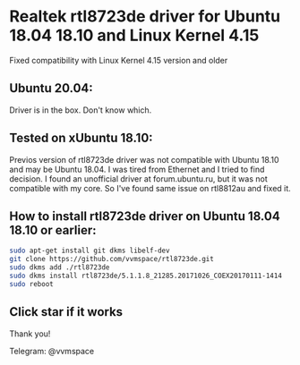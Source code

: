 # Realtek rtl8723de driver for Ubuntu 18.04 18.10 and Linux Kernel 4.15

Fixed compatibility with Linux Kernel 4.15 version and older

## Ubuntu 20.04:

Driver is in the box. Don't know which.

## Tested on xUbuntu 18.10:

Previos version of rtl8723de driver was not compatible with Ubuntu 18.10 and may be Ubuntu 18.04. I was tired from Ethernet and I tried to find decision. I found an unofficial driver at forum.ubuntu.ru, but it was not compatible with my core. So I've found same issue on rtl8812au and fixed it.

## How to install rtl8723de driver on Ubuntu 18.04 18.10 or earlier:

```bash
sudo apt-get install git dkms libelf-dev
git clone https://github.com/vvmspace/rtl8723de.git
sudo dkms add ./rtl8723de
sudo dkms install rtl8723de/5.1.1.8_21285.20171026_COEX20170111-1414
sudo reboot
```

## Click star if it works

Thank you!

Telegram: @vvmspace
